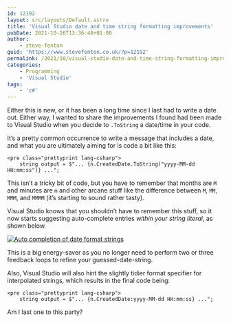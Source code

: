 ```yaml
---
id: 12192
layout: src/layouts/Default.astro
title: 'Visual Studio date and time string formatting improvements'
pubDate: 2021-10-26T13:36:48+01:00
author:
    - steve-fenton
guid: 'https://www.stevefenton.co.uk/?p=12192'
permalink: /2021/10/visual-studio-date-and-time-string-formatting-improvements/
categories:
    - Programming
    - 'Visual Studio'
tags:
    - 'c#'
---
```


Either this is new, or it has been a long time since I last had to write a date out. Either way, I wanted to share the improvements I found had been made to Visual Studio when you decide to `.ToString` a date/time in your code.

It’s a pretty common occurrence to write a message that includes a date, and what you are ultimately aiming for is code a bit like this:

```
<pre class="prettyprint lang-csharp">
    string output = $"... {n.CreatedDate.ToString("yyyy-MM-dd HH:mm:ss")} ...";
```

This isn’t a tricky bit of code, but you have to remember that months are `M` and minutes are `m` and other arcane stuff like the difference between `M`, `MM`, `MMM`, and `MMMM` (it’s starting to sound rather tasty).

Visual Studio knows that you shouldn’t have to remember this stuff, so it now starts suggesting auto-complete entries *within your string literal*, as shown below.

[![Auto completion of date format strings](https://www.stevefenton.co.uk/wp-content/uploads/2021/10/autocomplete-date-formats.jpg)](https://www.stevefenton.co.uk/2021/10/visual-studio-date-and-time-string-formatting-improvements/autocomplete-date-formats/)

This is a big energy-saver as you no longer need to perform two or three feedback loops to refine your guessed-date-string.

Also, Visual Studio will also hint the slightly tidier format specifier for interpolated strings, which results in the final code being:

```
<pre class="prettyprint lang-csharp">
    string output = $"... {n.CreatedDate:yyyy-MM-dd HH:mm:ss} ...";
```

Am I last one to this party?